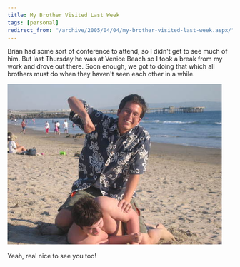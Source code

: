 ```yaml
---
title: My Brother Visited Last Week
tags: [personal]
redirect_from: "/archive/2005/04/04/my-brother-visited-last-week.aspx/"
---
```


Brian had some sort of conference to attend, so I didn't get to see much
of him. But last Thursday he was at Venice Beach so I took a break from
my work and drove out there. Soon enough, we got to doing that which all
brothers must do when they haven't seen each other in a while.

![Brothers at the Beach](/images/BrothersAtTheBeach.jpg)

Yeah, real nice to see you too!

